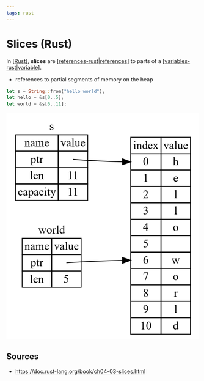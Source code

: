 ```yaml
---
tags: rust
---
```


# Slices (Rust)

In [[Rust]], **slices** are [[references-rust|references]] to parts of a [[variables-rust|variable]].

- references to partial segments of memory on the heap

```rust
let s = String::from("hello world");
let hello = &s[0..5];
let world = &s[6..11];
```

![Slices - example](../public/attachments/slices-rust-example.png)

## Sources

- <https://doc.rust-lang.org/book/ch04-03-slices.html>

[//begin]: # "Autogenerated link references for markdown compatibility"
[Rust]: rust "Rust"
[references-rust|references]: references-rust "References"
[variables-rust|variable]: variables-rust "Variables (Rust)"
[//end]: # "Autogenerated link references"
